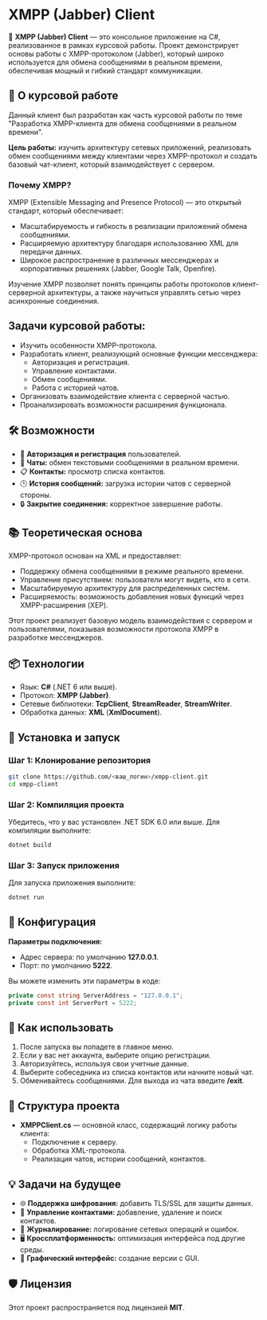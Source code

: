 # XMPP (Jabber) Client

🚀 **XMPP (Jabber) Client** — это консольное приложение на C#, реализованное в рамках курсовой работы. Проект демонстрирует основы работы с XMPP-протоколом (Jabber), который широко используется для обмена сообщениями в реальном времени, обеспечивая мощный и гибкий стандарт коммуникации.

## 📖 О курсовой работе

Данный клиент был разработан как часть курсовой работы по теме "Разработка XMPP-клиента для обмена сообщениями в реальном времени".

**Цель работы:** изучить архитектуру сетевых приложений, реализовать обмен сообщениями между клиентами через XMPP-протокол и создать базовый чат-клиент, который взаимодействует с сервером.

### Почему XMPP?

XMPP (Extensible Messaging and Presence Protocol) — это открытый стандарт, который обеспечивает:
- Масштабируемость и гибкость в реализации приложений обмена сообщениями.
- Расширяемую архитектуру благодаря использованию XML для передачи данных.
- Широкое распространение в различных мессенджерах и корпоративных решениях (Jabber, Google Talk, Openfire).

Изучение XMPP позволяет понять принципы работы протоколов клиент-серверной архитектуры, а также научиться управлять сетью через асинхронные соединения.

## Задачи курсовой работы:

- Изучить особенности XMPP-протокола.
- Разработать клиент, реализующий основные функции мессенджера:
  - Авторизация и регистрация.
  - Управление контактами.
  - Обмен сообщениями.
  - Работа с историей чатов.
- Организовать взаимодействие клиента с серверной частью.
- Проанализировать возможности расширения функционала.

## 🛠 Возможности

- 📲 **Авторизация и регистрация** пользователей.
- 💬 **Чаты:** обмен текстовыми сообщениями в реальном времени.
- 📋 **Контакты:** просмотр списка контактов.
- 🕒 **История сообщений:** загрузка истории чатов с серверной стороны.
- 🔒 **Закрытие соединения:** корректное завершение работы.

## 📚 Теоретическая основа

XMPP-протокол основан на XML и предоставляет:
- Поддержку обмена сообщениями в режиме реального времени.
- Управление присутствием: пользователи могут видеть, кто в сети.
- Масштабируемую архитектуру для распределенных систем.
- Расширяемость: возможность добавления новых функций через XMPP-расширения (XEP).

Этот проект реализует базовую модель взаимодействия с сервером и пользователями, показывая возможности протокола XMPP в разработке мессенджеров.

## 📦 Технологии

- Язык: **C#** (.NET 6 или выше).
- Протокол: **XMPP (Jabber)**.
- Сетевые библиотеки: **TcpClient**, **StreamReader**, **StreamWriter**.
- Обработка данных: **XML** (**XmlDocument**).

## 🚀 Установка и запуск

### Шаг 1: Клонирование репозитория

```bash
git clone https://github.com/<ваш_логин>/xmpp-client.git
cd xmpp-client
```

### Шаг 2: Компиляция проекта

Убедитесь, что у вас установлен .NET SDK 6.0 или выше. Для компиляции выполните:

```bash
dotnet build
```

### Шаг 3: Запуск приложения

Для запуска приложения выполните:

```bash
dotnet run
```

## 🔧 Конфигурация

**Параметры подключения:**
- Адрес сервера: по умолчанию **127.0.0.1**.
- Порт: по умолчанию **5222**.

Вы можете изменить эти параметры в коде:

```csharp
private const string ServerAddress = "127.0.0.1";
private const int ServerPort = 5222;
```

## 🌟 Как использовать

1. После запуска вы попадете в главное меню.
2. Если у вас нет аккаунта, выберите опцию регистрации.
3. Авторизуйтесь, используя свои учетные данные.
4. Выберите собеседника из списка контактов или начните новый чат.
5. Обменивайтесь сообщениями. Для выхода из чата введите **/exit**.

## 🧩 Структура проекта

- **XMPPClient.cs** — основной класс, содержащий логику работы клиента:
  - Подключение к серверу.
  - Обработка XML-протокола.
  - Реализация чатов, истории сообщений, контактов.

## 💡 Задачи на будущее

- 🌐 **Поддержка шифрования:** добавить TLS/SSL для защиты данных.
- 👥 **Управление контактами:** добавление, удаление и поиск контактов.
- 📑 **Журналирование:** логирование сетевых операций и ошибок.
- 🖥 **Кроссплатформенность:** оптимизация интерфейса под другие среды.
- 📱 **Графический интерфейс:** создание версии с GUI.

## 🛡 Лицензия

Этот проект распространяется под лицензией **MIT**.

